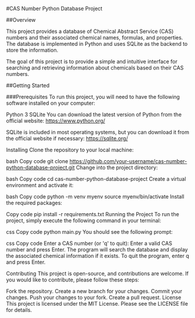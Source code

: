 #CAS Number Python Database Project


##Overview

This project provides a database of Chemical Abstract Service (CAS) numbers and their associated chemical names, formulas, and properties. The database is implemented in Python and uses SQLite as the backend to store the information.

The goal of this project is to provide a simple and intuitive interface for searching and retrieving information about chemicals based on their CAS numbers.

##Getting Started

###Prerequisites
To run this project, you will need to have the following software installed on your computer:

Python 3
SQLite
You can download the latest version of Python from the official website: https://www.python.org/

SQLite is included in most operating systems, but you can download it from the official website if necessary: https://sqlite.org/

Installing
Clone the repository to your local machine:

bash
Copy code
git clone https://github.com/your-username/cas-number-python-database-project.git
Change into the project directory:

bash
Copy code
cd cas-number-python-database-project
Create a virtual environment and activate it:

bash
Copy code
python -m venv myenv
source myenv/bin/activate
Install the required packages:

Copy code
pip install -r requirements.txt
Running the Project
To run the project, simply execute the following command in your terminal:

css
Copy code
python main.py
You should see the following prompt:

css
Copy code
Enter a CAS number (or 'q' to quit): 
Enter a valid CAS number and press Enter. The program will search the database and display the associated chemical information if it exists. To quit the program, enter q and press Enter.

Contributing
This project is open-source, and contributions are welcome. If you would like to contribute, please follow these steps:

Fork the repository.
Create a new branch for your changes.
Commit your changes.
Push your changes to your fork.
Create a pull request.
License
This project is licensed under the MIT License. Please see the LICENSE file for details.
